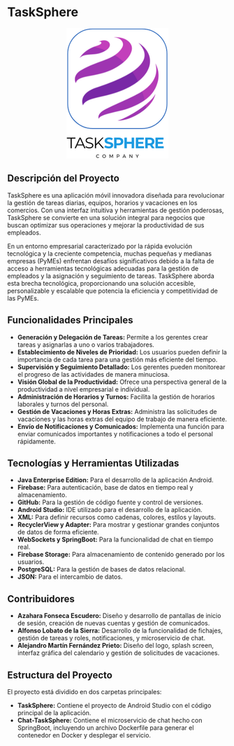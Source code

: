 # TaskSphere

<p align="center">
  <img src="TaskSphere/app/src/main/res/drawable/iconapp_1.png" alt="Logo" />
</p>

## Descripción del Proyecto

TaskSphere es una aplicación móvil innovadora diseñada para revolucionar la gestión de tareas diarias, equipos, horarios y vacaciones en los comercios. Con una interfaz intuitiva y herramientas de gestión poderosas, TaskSphere se convierte en una solución integral para negocios que buscan optimizar sus operaciones y mejorar la productividad de sus empleados.

En un entorno empresarial caracterizado por la rápida evolución tecnológica y la creciente competencia, muchas pequeñas y medianas empresas (PyMEs) enfrentan desafíos significativos debido a la falta de acceso a herramientas tecnológicas adecuadas para la gestión de empleados y la asignación y seguimiento de tareas. TaskSphere aborda esta brecha tecnológica, proporcionando una solución accesible, personalizable y escalable que potencia la eficiencia y competitividad de las PyMEs.

## Funcionalidades Principales

- **Generación y Delegación de Tareas:** Permite a los gerentes crear tareas y asignarlas a uno o varios trabajadores.
- **Establecimiento de Niveles de Prioridad:** Los usuarios pueden definir la importancia de cada tarea para una gestión más eficiente del tiempo.
- **Supervisión y Seguimiento Detallado:** Los gerentes pueden monitorear el progreso de las actividades de manera minuciosa.
- **Visión Global de la Productividad:** Ofrece una perspectiva general de la productividad a nivel empresarial e individual.
- **Administración de Horarios y Turnos:** Facilita la gestión de horarios laborales y turnos del personal.
- **Gestión de Vacaciones y Horas Extras:** Administra las solicitudes de vacaciones y las horas extras del equipo de trabajo de manera eficiente.
- **Envío de Notificaciones y Comunicados:** Implementa una función para enviar comunicados importantes y notificaciones a todo el personal rápidamente.

## Tecnologías y Herramientas Utilizadas

- **Java Enterprise Edition:** Para el desarrollo de la aplicación Android.
- **Firebase:** Para autenticación, base de datos en tiempo real y almacenamiento.
- **GitHub:** Para la gestión de código fuente y control de versiones.
- **Android Studio:** IDE utilizado para el desarrollo de la aplicación.
- **XML:** Para definir recursos como cadenas, colores, estilos y layouts.
- **RecyclerView y Adapter:** Para mostrar y gestionar grandes conjuntos de datos de forma eficiente.
- **WebSockets y SpringBoot:** Para la funcionalidad de chat en tiempo real.
- **Firebase Storage:** Para almacenamiento de contenido generado por los usuarios.
- **PostgreSQL:** Para la gestión de bases de datos relacional.
- **JSON:** Para el intercambio de datos.

## Contribuidores

- **Azahara Fonseca Escudero:** Diseño y desarrollo de pantallas de inicio de sesión, creación de nuevas cuentas y gestión de comunicados.
- **Alfonso Lobato de la Sierra:** Desarrollo de la funcionalidad de fichajes, gestión de tareas y roles, notificaciones, y microservicio de chat.
- **Alejandro Martín Fernández Prieto:** Diseño del logo, splash screen, interfaz gráfica del calendario y gestión de solicitudes de vacaciones.

## Estructura del Proyecto

El proyecto está dividido en dos carpetas principales:
- **TaskSphere:** Contiene el proyecto de Android Studio con el código principal de la aplicación.
- **Chat-TaskSphere:** Contiene el microservicio de chat hecho con SpringBoot, incluyendo un archivo Dockerfile para generar el contenedor en Docker y desplegar el servicio.
